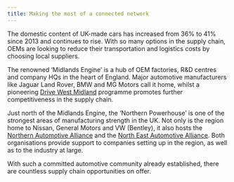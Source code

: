 ```yaml
---
title: Making the most of a connected network
---
```


The domestic content of UK-made cars has increased from 36% to 41% since 2013 and continues to rise. With so many options in the supply chain, OEMs are looking to reduce their transportation and logistics costs by choosing local suppliers.
 
The renowned ‘Midlands Engine’ is a hub of OEM factories, R&D centres and company HQs in the heart of England. Major automotive manufacturers like Jaguar Land Rover, BMW and MG Motors call it home, whilst a pioneering [Drive West Midland](http://www.drivewestmidlands.co.uk/) programme promotes further competitiveness in the supply chain.
 
Just north of the Midlands Engine, the ‘Northern Powerhouse’ is one of the strongest areas of manufacturing strength in the UK. Not only is the region home to Nissan, General Motors and VW (Bentley), it also hosts the [Northern Automotive Alliance](http://northernautoalliance.com/) and the [North East Automotive Alliance](https://www.northeastautomotivealliance.com/). Both organisations provide support to companies setting up in the region, as well as to the industry at large.

With such a committed automotive community already established, there are countless supply chain opportunities on offer.

